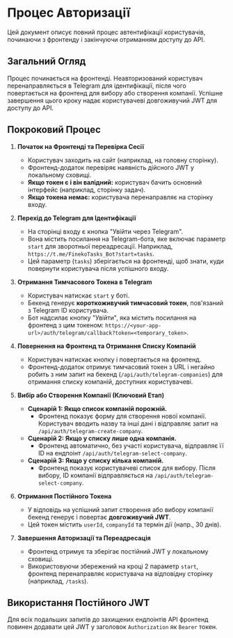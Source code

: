 # Процес Авторизації

Цей документ описує повний процес автентифікації користувачів, починаючи з фронтенду і закінчуючи отриманням доступу до API.

## Загальний Огляд

Процес починається на фронтенді. Неавторизований користувач перенаправляється в Telegram для ідентифікації, після чого повертається на фронтенд для вибору або створення компанії. Успішне завершення цього кроку надає користувачеві довгоживучий JWT для доступу до API.

## Покроковий Процес

1.  **Початок на Фронтенді та Перевірка Сесії**

    - Користувач заходить на сайт (наприклад, на головну сторінку).
    - Фронтенд-додаток перевіряє наявність дійсного JWT у локальному сховищі.
    - **Якщо токен є і він валідний:** користувач бачить основний інтерфейс (наприклад, сторінку задач).
    - **Якщо токена немає:** користувача перенаправляє на сторінку входу.

2.  **Перехід до Telegram для Ідентифікації**

    - На сторінці входу є кнопка "Увійти через Telegram".
    - Вона містить посилання на Telegram-бота, яке включає параметр `start` для зворотньої переадресації. Наприклад, `https://t.me/FinekoTasks_Bot?start=tasks`.
    - Цей параметр (`tasks`) зберігається на фронтенді, щоб знати, куди повернути користувача після успішного входу.

3.  **Отримання Тимчасового Токена в Telegram**

    - Користувач натискає `start` у боті.
    - Бекенд генерує **короткоживучий тимчасовий токен**, пов'язаний з Telegram ID користувача.
    - Бот надсилає кнопку "Увійти", яка містить посилання на фронтенд з цим токеном: `https://<your-app-url>/auth/telegram/callback?token=<temporary_token>`.

4.  **Повернення на Фронтенд та Отримання Списку Компаній**

    - Користувач натискає кнопку і повертається на фронтенд.
    - Фронтенд-додаток отримує тимчасовий токен з URL і негайно робить з ним запит на бекенд (`/api/auth/telegram-companies`) для отримання списку компаній, доступних користувачеві.

5.  **Вибір або Створення Компанії (Ключовий Етап)**

    - **Сценарій 1: Якщо список компаній порожній.**
        - Фронтенд показує форму для створення нової компанії. Користувач вводить назву та інші дані і відправляє запит на `/api/auth/telegram-create-company`.
    - **Сценарій 2: Якщо у списку лише одна компанія.**
        - Фронтенд автоматично, без участі користувача, відправляє її ID на ендпоінт `/api/auth/telegram-select-company`.
    - **Сценарій 3: Якщо у списку кілька компаній.**
        - Фронтенд показує користувачеві список для вибору. Після вибору, ID компанії відправляється на `/api/auth/telegram-select-company`.

6.  **Отримання Постійного Токена**

    - У відповідь на успішний запит створення або вибору компанії бекенд генерує і повертає **довгоживучий JWT**.
    - Цей токен містить `userId`, `companyId` та термін дії (напр., 30 днів).

7.  **Завершення Авторизації та Переадресація**

    - Фронтенд отримує та зберігає постійний JWT у локальному сховищі.
    - Використовуючи збережений на кроці 2 параметр `start`, фронтенд перенаправляє користувача на відповідну сторінку (наприклад, `/tasks`).

## Використання Постійного JWT

Для всіх подальших запитів до захищених ендпоінтів API фронтенд повинен додавати цей JWT у заголовок `Authorization` як `Bearer` токен.